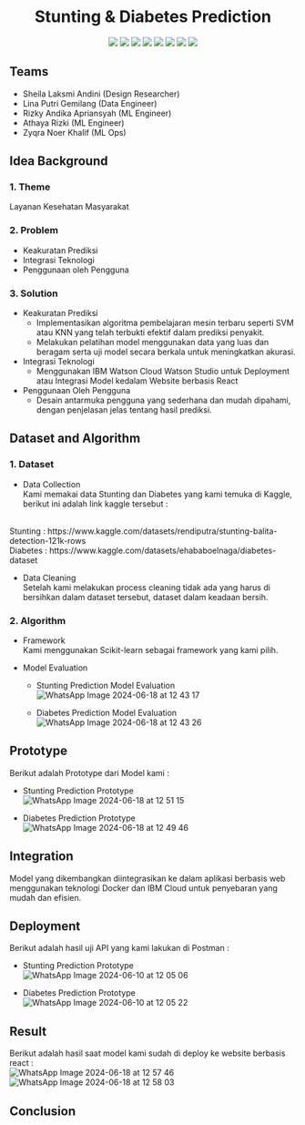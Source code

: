 <h1 align="center">  Stunting & Diabetes Prediction </h1>

<div align="center">
    <!-- Your badges here -->
    <img src="https://img.shields.io/badge/python-3670A0?style=for-the-badge&logo=python&logoColor=ffdd54">
    <img src="https://img.shields.io/badge/jupyter-%23FA0F00.svg?style=for-the-badge&logo=jupyter&logoColor=white">
    <img src="https://img.shields.io/badge/flask-%23000.svg?style=for-the-badge&logo=flask&logoColor=white">
    <img src="https://img.shields.io/badge/scikit--learn-%23F7931E.svg?style=for-the-badge&logo=scikit-learn&logoColor=white">
    <img src="https://img.shields.io/badge/pandas-%23150458.svg?style=for-the-badge&logo=pandas&logoColor=white">
    <img src="https://img.shields.io/badge/numpy-%23013243.svg?style=for-the-badge&logo=numpy&logoColor=white">
    <img src="https://img.shields.io/badge/react-%2320232a.svg?style=for-the-badge&logo=react&logoColor=%2361DAFB">
    <img src="https://img.shields.io/badge/tailwindcss-%2338B2AC.svg?style=for-the-badge&logo=tailwind-css&logoColor=white">
</div>

## Teams

- Sheila Laksmi Andini (Design Researcher)
- Lina Putri Gemilang (Data Engineer)
- Rizky Andika Apriansyah (ML Engineer)
- Athaya Rizki (ML Engineer)
- Zyqra Noer Khalif (ML Ops)

## Idea Background

### 1. Theme
Layanan Kesehatan Masyarakat

### 2. Problem
- Keakuratan Prediksi
- Integrasi Teknologi
- Penggunaan oleh Pengguna

### 3. Solution
- Keakuratan Prediksi
    - Implementasikan algoritma pembelajaran mesin terbaru seperti SVM atau KNN yang telah terbukti efektif dalam prediksi penyakit.
    - Melakukan pelatihan model menggunakan data yang luas dan beragam serta uji model secara berkala untuk meningkatkan akurasi.
- Integrasi Teknologi
    - Menggunakan IBM Watson Cloud Watson Studio untuk Deployment atau Integrasi Model kedalam Website berbasis React
- Penggunaan Oleh Pengguna
    - Desain antarmuka pengguna yang sederhana dan mudah dipahami, dengan penjelasan jelas tentang hasil prediksi.

## Dataset and Algorithm

### 1. Dataset
- Data Collection <br />
Kami memakai data Stunting dan Diabetes yang kami temuka di Kaggle, berikut ini adalah link kaggle tersebut : <br />
<br />
Stunting : https://www.kaggle.com/datasets/rendiputra/stunting-balita-detection-121k-rows<br />
Diabetes : https://www.kaggle.com/datasets/ehababoelnaga/diabetes-dataset<br />

- Data Cleaning <br />
Setelah kami melakukan process cleaning tidak ada yang harus di bersihkan dalam dataset tersebut, dataset dalam keadaan bersih.

### 2. Algorithm

- Framework <br />
Kami menggunakan Scikit-learn sebagai framework yang kami pilih.

- Model Evaluation <br />
    - Stunting Prediction Model Evaluation<br />
    ![WhatsApp Image 2024-06-18 at 12 43 17](https://github.com/Milkiiy/Massive-project-aai-14/assets/114728966/a0838ae2-0752-4b3f-b1e0-4ee0f6dc7771)<br />

    - Diabetes Prediction Model Evaluation<br />
    ![WhatsApp Image 2024-06-18 at 12 43 26](https://github.com/Milkiiy/Massive-project-aai-14/assets/114728966/62be67f3-9cd8-47bc-83e6-6538aa3a975d)<br />

## Prototype
Berikut adalah Prototype dari Model kami : <br />
- Stunting Prediction Prototype<br />
![WhatsApp Image 2024-06-18 at 12 51 15](https://github.com/Milkiiy/Massive-project-aai-14/assets/114728966/2e7b5904-b05d-4e61-a61a-d0337a6ff753)<br />

- Diabetes Prediction Prototype<br />
![WhatsApp Image 2024-06-18 at 12 49 46](https://github.com/Milkiiy/Massive-project-aai-14/assets/114728966/70da43ae-6d3a-4a5d-a037-98c293f12e21)<br />    

## Integration
Model yang dikembangkan diintegrasikan ke dalam aplikasi berbasis web menggunakan teknologi Docker dan IBM Cloud untuk penyebaran yang mudah dan efisien.

## Deployment
Berikut adalah hasil uji API yang kami lakukan di Postman : <br />
- Stunting Prediction Prototype<br />
![WhatsApp Image 2024-06-10 at 12 05 06](https://github.com/Milkiiy/Massive-project-aai-14/assets/114728966/d819ca7b-3c64-45ea-85c4-268a02653da2)<br />

- Diabetes Prediction Prototype<br />
![WhatsApp Image 2024-06-10 at 12 05 22](https://github.com/Milkiiy/Massive-project-aai-14/assets/114728966/5f410dd3-735c-4f0e-8d98-79c3c40c14f7)<br />  

## Result
Berikut adalah hasil saat model kami sudah di deploy ke website berbasis react : <br />
![WhatsApp Image 2024-06-18 at 12 57 46](https://github.com/Milkiiy/Massive-project-aai-14/assets/114728966/3c35e25b-4f96-442f-9525-dad8b8a3475b)<br /> 
![WhatsApp Image 2024-06-18 at 12 58 03](https://github.com/Milkiiy/Massive-project-aai-14/assets/114728966/0fadefbc-c5a9-42c7-a404-af3376c9090f)<br /> 

## Conclusion

